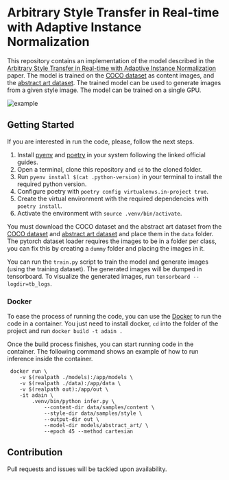 # Arbitrary Style Transfer in Real-time with Adaptive Instance Normalization
This repository contains an implementation of the model described in the [Arbitrary Style Transfer in Real-time with Adaptive Instance Normalization](https://arxiv.org/abs/1703.06868) paper. The model is trained on the [COCO dataset](http://cocodataset.org/) as content images, and the [abstract art dataset](https://www.kaggle.com/bryanb/abstract-art-gallery). The trained model can be used to generate images from a given style image. The model can be trained on a single GPU.

![example](img/sample_model_abstractdataset.png)

## Getting Started
If you are interested in run the code, please, follow the next steps.

1. Install [pyenv](https://github.com/pyenv/pyenv) and [poetry](https://python-poetry.org/) in your system following the linked official guides.
2. Open a terminal, clone this repository and `cd` to the cloned folder.
3. Run `pyenv install $(cat .python-version)` in your terminal to install the required python version.
4. Configure poetry with `poetry config virtualenvs.in-project true`.
5. Create the virtual environment with the required dependencies with `poetry install`.
6. Activate the environment with `source .venv/bin/activate`.

You must download the COCO dataset and the abstract art dataset from the [COCO dataset](http://cocodataset.org/) and [abstract art dataset](https://www.kaggle.com/bryanb/abstract-art-gallery) and place them in the `data` folder. The pytorch dataset loader requires the images to be in a folder per class, you can fix this by creating a `dummy` folder and placing the images in it.

You can run the `train.py` script to train the model and generate images (using the training dataset). The generated images will be dumped in tensorboard. To visualize the generated images, run `tensorboard --logdir=tb_logs`.

### Docker
To ease the process of running the code, you can use the [Docker](https://www.docker.com/) to run the code in a container. You just need to install docker, `cd` into the folder of the project and run `docker build -t adain .`

Once the build process finishes, you can start running code in the container. The following command shows an example of how to run inference inside the container.

```
 docker run \
    -v $(realpath ./models):/app/models \
    -v $(realpath ./data):/app/data \
    -v $(realpath out):/app/out \
    -it adain \
        .venv/bin/python infer.py \
            --content-dir data/samples/content \
            --style-dir data/samples/style \
            --output-dir out \
            --model-dir models/abstract_art/ \
            --epoch 45 --method cartesian
```


## Contribution
Pull requests and issues will be tackled upon availability.